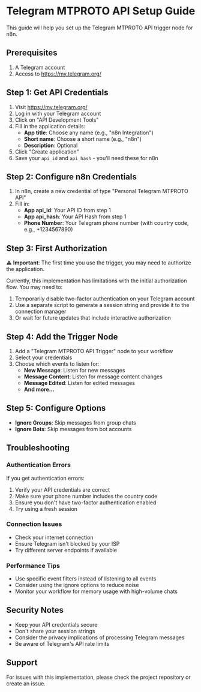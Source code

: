 # Telegram MTPROTO API Setup Guide

This guide will help you set up the Telegram MTPROTO API trigger node for n8n.

## Prerequisites

1. A Telegram account
2. Access to https://my.telegram.org/

## Step 1: Get API Credentials

1. Visit https://my.telegram.org/
2. Log in with your Telegram account
3. Click on "API Development Tools"
4. Fill in the application details:
   - **App title**: Choose any name (e.g., "n8n Integration")
   - **Short name**: Choose a short name (e.g., "n8n")
   - **Description**: Optional
5. Click "Create application"
6. Save your `api_id` and `api_hash` - you'll need these for n8n

## Step 2: Configure n8n Credentials

1. In n8n, create a new credential of type "Personal Telegram MTPROTO API"
2. Fill in:
   - **App api_id**: Your API ID from step 1
   - **App api_hash**: Your API Hash from step 1  
   - **Phone Number**: Your Telegram phone number (with country code, e.g., +1234567890)

## Step 3: First Authorization

⚠️ **Important**: The first time you use the trigger, you may need to authorize the application.

Currently, this implementation has limitations with the initial authorization flow. You may need to:

1. Temporarily disable two-factor authentication on your Telegram account
2. Use a separate script to generate a session string and provide it to the connection manager
3. Or wait for future updates that include interactive authorization

## Step 4: Add the Trigger Node

1. Add a "Telegram MTPROTO API Trigger" node to your workflow
2. Select your credentials
3. Choose which events to listen for:
   - **New Message**: Listen for new messages
   - **Message Content**: Listen for message content changes
   - **Message Edited**: Listen for edited messages
   - **And more...**

## Step 5: Configure Options

- **Ignore Groups**: Skip messages from group chats
- **Ignore Bots**: Skip messages from bot accounts

## Troubleshooting

### Authentication Errors

If you get authentication errors:

1. Verify your API credentials are correct
2. Make sure your phone number includes the country code
3. Ensure you don't have two-factor authentication enabled
4. Try using a fresh session

### Connection Issues

- Check your internet connection
- Ensure Telegram isn't blocked by your ISP
- Try different server endpoints if available

### Performance Tips

- Use specific event filters instead of listening to all events
- Consider using the ignore options to reduce noise
- Monitor your workflow for memory usage with high-volume chats

## Security Notes

- Keep your API credentials secure
- Don't share your session strings
- Consider the privacy implications of processing Telegram messages
- Be aware of Telegram's API rate limits

## Support

For issues with this implementation, please check the project repository or create an issue.
